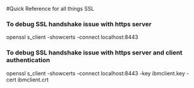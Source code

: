#Quick Reference for all things SSL

### To debug SSL handshake issue with https server
openssl s_client -showcerts -connect localhost:8443


### To debug SSL handshake issue with https server and client authentication
openssl s_client -showcerts -connect localhost:8443 -key ibmclient.key -cert ibmclient.crt


